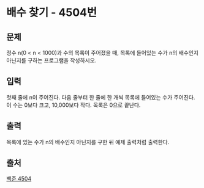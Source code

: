 <h1>배수 찾기 - 4504번</h1>

<h2>문제</h2>

정수 n(0 &lt; n &lt; 1000)과 수의 목록이 주어졌을 때, 목록에 들어있는 수가 n의 배수인지 아닌지를 구하는 프로그램을 작성하시오.

<h2>입력</h2>

첫째 줄에 n이 주어진다. 다음 줄부터 한 줄에 한 개씩 목록에 들어있는 수가 주어진다. 이 수는 0보다 크고, 10,000보다 작다. 목록은 0으로 끝난다.

<h2>출력</h2>

목록에 있는 수가 n의 배수인지 아닌지를 구한 뒤 예제 출력처럼 출력한다.

<h2>출처</h2>

[백준 4504](https://www.acmicpc.net/problem/4504)